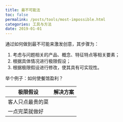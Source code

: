 ```yaml
---
title: 最不可能法
toc: false
permalink: /posts/tools/most-impossible.html
categories: 工具与方法
date: 2019-01-01
---
```


通过如何做到最不可能来激发创意，其步骤为：

1. 考虑与问题相关的产品、概念、特征特点等相关要素；
2. 根据具体情况进行极限假设；
3. 根据极限假设进行修改，使其具有可实现性。

举个例子：如何使餐馆盈利？

| 极限假设         | 解决方案 |
| ---------------- | -------- |
| 客人只点最贵的菜 |          |
| 一点完菜就做好   |          |
